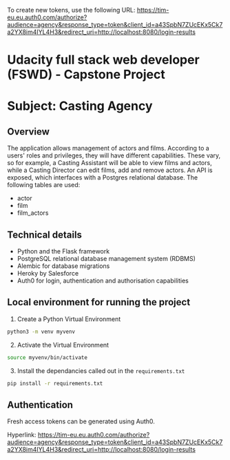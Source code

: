 To create new tokens, use the following URL:
https://tim-eu.eu.auth0.com/authorize?audience=agency&response_type=token&client_id=a43SpbN7ZUcEKx5Ck7a2YX8im4IYL4H3&redirect_uri=http://localhost:8080/login-results

# Udacity full stack web developer (FSWD) - Capstone Project
# Subject: Casting Agency

## Overview

The application allows management of actors and films. According to a users' roles and privileges, they will have different capabilities.
These vary, so for example, a Casting Assistant will be able to view films and actors, while a Casting Director can edit films, add and
remove actors. An API is exposed, which interfaces with a Postgres relational database. The following tables are used:

* actor
* film
* film_actors
 
## Technical details

* Python and the Flask framework
* PostgreSQL relational database management system (RDBMS)
* Alembic for database migrations
* Heroky by Salesforce
* Auth0 for login, authentication and authorisation capabilities

## Local environment for running the project

1. Create a Python Virtual Environment

```bash
python3 -m venv myvenv
```

2. Activate the Virtual Environment

```bash
source myvenv/bin/activate
```

3. Install the dependancies called out in the `requirements.txt`

```bash
pip install -r requirements.txt
```

## Authentication

Fresh access tokens can be generated using Auth0.

Hyperlink: https://tim-eu.eu.auth0.com/authorize?audience=agency&response_type=token&client_id=a43SpbN7ZUcEKx5Ck7a2YX8im4IYL4H3&redirect_uri=http://localhost:8080/login-results


